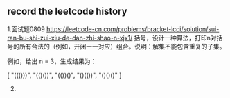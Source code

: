 ## record the leetcode history
1.面试题0809  https://leetcode-cn.com/problems/bracket-lcci/solution/sui-ran-bu-shi-zui-xiu-de-dan-zhi-shao-n-xjx1/
括号，设计一种算法，打印n对括号的所有合法的（例如，开闭一一对应）组合。说明：解集不能包含重复的子集。

例如，给出 n = 3，生成结果为：

[
  "((()))",
  "(()())",
  "(())()",
  "()(())",
  "()()()"
]

2.
